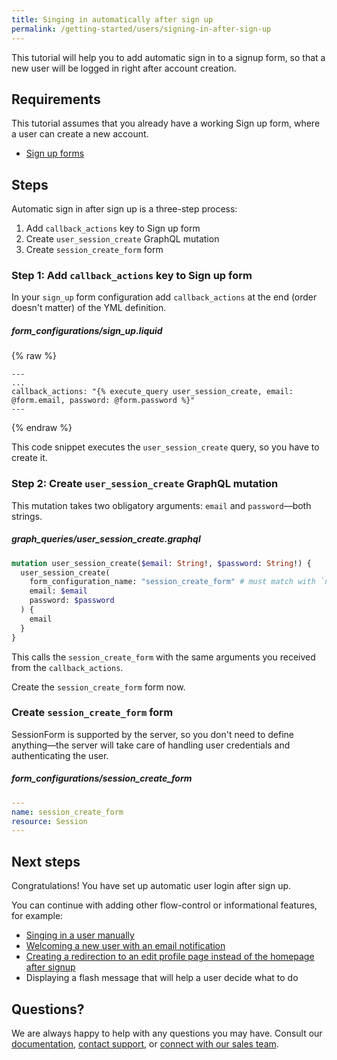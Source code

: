 ```yaml
---
title: Singing in automatically after sign up
permalink: /getting-started/users/signing-in-after-sign-up
---
```


This tutorial will help you to add automatic sign in to a signup form, so that a new user will be logged in right after account creation.

## Requirements

This tutorial assumes that you already have a working Sign up form, where a user can create a new account.

* [Sign up forms](./sign-up-forms)

## Steps

Automatic sign in after sign up is a three-step process:

1. Add `callback_actions` key to Sign up form
2. Create `user_session_create` GraphQL mutation
3. Create `session_create_form` form

### Step 1: Add `callback_actions` key to Sign up form

In your `sign_up` form configuration add `callback_actions` at the end (order doesn't matter) of the YML definition.

##### form_configurations/sign_up.liquid

{% raw %}

```liquid
---
...
callback_actions: "{% execute_query user_session_create, email: @form.email, password: @form.password %}"
---
```

{% endraw %}

This code snippet executes the `user_session_create` query, so you have to create it.

### Step 2: Create `user_session_create` GraphQL mutation

This mutation takes two obligatory arguments: `email` and `password`—both strings.

##### graph_queries/user_session_create.graphql

```graphql
mutation user_session_create($email: String!, $password: String!) {
  user_session_create(
    form_configuration_name: "session_create_form" # must match with `name` of your form
    email: $email
    password: $password
  ) {
    email
  }
}
```

This calls the `session_create_form` with the same arguments you received from the `callback_actions`.

Create the `session_create_form` form now.

### Create `session_create_form` form

SessionForm is supported by the server, so you don't need to define anything—the server will take care of handling user credentials and authenticating the user.

##### form_configurations/session_create_form

```yml
---
name: session_create_form
resource: Session
---
```

## Next steps

Congratulations! You have set up automatic user login after sign up.

You can continue with adding other flow-control or informational features, for example:

* [Singing in a user manually](./authentication)
* [Welcoming a new user with an email notification](../notifications/emails)
* [Creating a redirection to an edit profile page instead of the homepage after signup](../pages/redirects)
* Displaying a flash message that will help a user decide what to do

## Questions?

We are always happy to help with any questions you may have. Consult our [documentation](/), [contact support](), or [connect with our sales team]().
